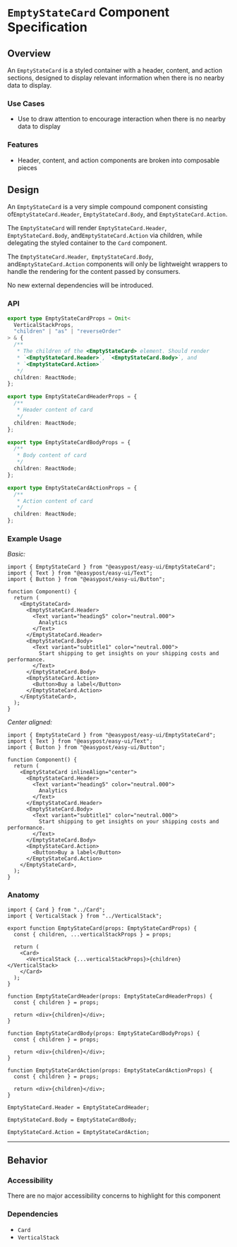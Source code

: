 # `EmptyStateCard` Component Specification

## Overview

An `EmptyStateCard` is a styled container with a header, content, and action sections, designed to display relevant information when there is no nearby data to display.

### Use Cases

- Use to draw attention to encourage interaction when there is no nearby data to display

### Features

- Header, content, and action components are broken into composable pieces

## Design

An `EmptyStateCard` is a very simple compound component consisting of`EmptyStateCard.Header`, `EmptyStateCard.Body`, and `EmptyStateCard.Action`.

The `EmptyStateCard` will render `EmptyStateCard.Header`,` EmptyStateCard.Body`, and`EmptyStateCard.Action` via children, while delegating the styled container to the `Card` component.

The `EmptyStateCard.Header`,` EmptyStateCard.Body`, and`EmptyStateCard.Action` components will only be lightweight wrappers to handle the rendering for the content passed by consumers.

No new external dependencies will be introduced.

### API

```ts
export type EmptyStateCardProps = Omit<
  VerticalStackProps,
  "children" | "as" | "reverseOrder"
> & {
  /**
   * The children of the <EmptyStateCard> element. Should render
   * `<EmptyStateCard.Header>`, `<EmptyStateCard.Body>`, and
   * `<EmptyStateCard.Action>`
   */
  children: ReactNode;
};

export type EmptyStateCardHeaderProps = {
  /**
   * Header content of card
   */
  children: ReactNode;
};

export type EmptyStateCardBodyProps = {
  /**
   * Body content of card
   */
  children: ReactNode;
};

export type EmptyStateCardActionProps = {
  /**
   * Action content of card
   */
  children: ReactNode;
};
```

### Example Usage

_Basic:_

```tsx
import { EmptyStateCard } from "@easypost/easy-ui/EmptyStateCard";
import { Text } from "@easypost/easy-ui/Text";
import { Button } from "@easypost/easy-ui/Button";

function Component() {
  return (
    <EmptyStateCard>
      <EmptyStateCard.Header>
        <Text variant="heading5" color="neutral.000">
          Analytics
        </Text>
      </EmptyStateCard.Header>
      <EmptyStateCard.Body>
        <Text variant="subtitle1" color="neutral.000">
          Start shipping to get insights on your shipping costs and performance.
        </Text>
      </EmptyStateCard.Body>
      <EmptyStateCard.Action>
        <Button>Buy a label</Button>
      </EmptyStateCard.Action>
    </EmptyStateCard>,
  );
}
```

_Center aligned:_

```tsx
import { EmptyStateCard } from "@easypost/easy-ui/EmptyStateCard";
import { Text } from "@easypost/easy-ui/Text";
import { Button } from "@easypost/easy-ui/Button";

function Component() {
  return (
    <EmptyStateCard inlineAlign="center">
      <EmptyStateCard.Header>
        <Text variant="heading5" color="neutral.000">
          Analytics
        </Text>
      </EmptyStateCard.Header>
      <EmptyStateCard.Body>
        <Text variant="subtitle1" color="neutral.000">
          Start shipping to get insights on your shipping costs and performance.
        </Text>
      </EmptyStateCard.Body>
      <EmptyStateCard.Action>
        <Button>Buy a label</Button>
      </EmptyStateCard.Action>
    </EmptyStateCard>,
  );
}
```

### Anatomy

```tsx
import { Card } from "../Card";
import { VerticalStack } from "../VerticalStack";

export function EmptyStateCard(props: EmptyStateCardProps) {
  const { children, ...verticalStackProps } = props;

  return (
    <Card>
      <VerticalStack {...verticalStackProps}>{children}</VerticalStack>
    </Card>
  );
}

function EmptyStateCardHeader(props: EmptyStateCardHeaderProps) {
  const { children } = props;

  return <div>{children}</div>;
}

function EmptyStateCardBody(props: EmptyStateCardBodyProps) {
  const { children } = props;

  return <div>{children}</div>;
}

function EmptyStateCardAction(props: EmptyStateCardActionProps) {
  const { children } = props;

  return <div>{children}</div>;
}

EmptyStateCard.Header = EmptyStateCardHeader;

EmptyStateCard.Body = EmptyStateCardBody;

EmptyStateCard.Action = EmptyStateCardAction;
```

---

## Behavior

### Accessibility

There are no major accessibility concerns to highlight for this component

### Dependencies

- `Card`
- `VerticalStack`
